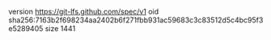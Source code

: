 version https://git-lfs.github.com/spec/v1
oid sha256:7163b2f698234aa2402b6f271fbb931ac59683c3c83512d5c4bc95f3e5289405
size 1441
